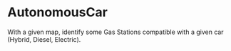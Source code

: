 # AutonomousCar
With a given map, identify some Gas Stations compatible with a given car (Hybrid, Diesel, Electric).
